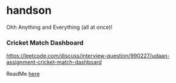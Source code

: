 # handson
Ohh Anything and Everything (all at once)!

### Cricket Match Dashboard
https://leetcode.com/discuss/interview-question/990227/udaan-assignment-cricket-match-dashboard

ReadMe [here](src/main/scala/cricket/ReadMe.md)